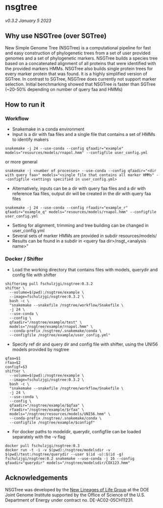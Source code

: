 # nsgtree
_v0.3.2 January 5 2023_

## Why use NSGTree (over SGTree)
New Simple Genome Tree (NSGTree) is a computational pipeline for fast and easy construction of phylogenetic trees from a set of user provided genomes and a set of phylogenetic markers. NSGTree builds a species tree based on a concatenated alignment of all proteins that were identified with the provided markers HMMs. NSGTree also builds single protein trees for every marker protein that was found. It is a highly simplified version of SGTree. In contrast to SGTree, NSGTree does currently not support marker selection. Initial benchmarking showed that NSGTree is faster than SGTree (~20-50% depending on number of query faa and HMMs)

## How to run it
### Workflow
* Snakemake in a conda environment
* Input is a dir with faa files and a single file that contains a set of HMMs to identify makers
```
snakemake -j 24 --use-conda --config qfaadir="example" models="resources/models/rnapol.hmm" --configfile user_config.yml
```
or more general
```
snakemake -j <number of processes> --use-conda --config qfaadir="<dir with query faa>" models="<single file that contains all marker HMMs" --configfile <settings specified in user_config.yml>
```
* Alternatively, inputs can be a dir with query faa files and a dir with reference faa files, output dir will be created in the dir with query faa files
```
snakemake -j 24 --use-conda --config rfaadir="example_r"  qfaadir="example_q" models="resources/models/rnapol.hmm" --configfile user_config.yml
```
* Setting for alignment, trimming and tree building can be changed in user_config.yml
* Several sets of marker HMMs are provided in subdir resources/models/
* Results can be found in a subdir in <query faa dir\>/nsgt_<analysis name\>"

### Docker / Shifter
* Load the working directory that contains files with models, querydir and config file with shifter
```
shifterimg pull fschulzjgi/nsgtree:0.3.2
shifter \
  --volume=$(pwd):/nsgtree/example \
  --image=fschulzjgi/nsgtree:0.3.2 \
  bash -c \
  "snakemake --snakefile /nsgtree/workflow/Snakefile \
  -j 24 \
  --use-conda \
  --config \
  qfaadir="/nsgtree/example/test" \
  models="/nsgtree/example/rnapol.hmm" \
  --conda-prefix /nsgtree/.snakemake/conda \
  --configfile /nsgtree/example/user_config.yml"
```
* Specify ref dir and query dir and config file with shifter, using the UNI56 models provided by nsgtree
```
qfaa=$1
rfaa=$2
configf=$3
shifter \
  --volume=$(pwd):/nsgtree/example \
  --image=fschulzjgi/nsgtree:0.3.2 \
  bash -c \
  "snakemake --snakefile /nsgtree/workflow/Snakefile \
  -j 24 \
  --use-conda \
  --config \
  qfaadir="/nsgtree/example/$qfaa" \
  rfaadir="/nsgtree/example/$rfaa" \
  models="/nsgtree/resources/models/UNI56.hmm" \
  --conda-prefix /nsgtree/.snakemake/conda \
  --configfile /nsgtree/example/$configf"
```
* For docker paths to modeldir, querydir, configfile can be loaded separately with the -v flag
```
docker pull fschulzjgi/nsgtree:0.3
docker run -t -i -v $(pwd):/nsgtree/modelsdir -v $(pwd)/test:/nsgtree/querydir --user $(id -u):$(id -g) fschulzjgi/nsgtree:0.2 snakemake --use-conda -j 16 --config qfaadir="querydir" models="/nsgtree/modelsdir/COX123.hmm"
```

## Acknowledgements
NSGTree was developed by the [New Lineages of Life Group](https://jgi.doe.gov/our-science/scientists-jgi/new-lineages-of-life/) at the DOE Joint Genome Institute supported by the Office of Science of the U.S. Department of Energy under contract no. DE-AC02-05CH11231.
